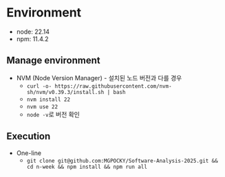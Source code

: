 # Environment

- node: 22.14
- npm: 11.4.2

## Manage environment

- NVM (Node Version Manager) - 설치된 노드 버전과 다를 경우
  - `curl -o- https://raw.githubusercontent.com/nvm-sh/nvm/v0.39.3/install.sh | bash`
  - `nvm install 22`
  - `nvm use 22`
  - `node -v`로 버전 확인

## Execution

- One-line
  - `git clone git@github.com:MGPOCKY/Software-Analysis-2025.git && cd n-week && npm install && npm run all`
